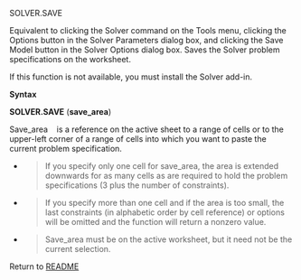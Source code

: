 SOLVER.SAVE

Equivalent to clicking the Solver command on the Tools menu, clicking
the Options button in the Solver Parameters dialog box, and clicking the
Save Model button in the Solver Options dialog box. Saves the Solver
problem specifications on the worksheet.

If this function is not available, you must install the Solver add-in.

**Syntax**

**SOLVER.SAVE** (**save\_area**)

Save\_area&nbsp;&nbsp;&nbsp;&nbsp;is a reference on the active sheet to
a range of cells or to the upper-left corner of a range of cells into
which you want to paste the current problem specification.

  - > If you specify only one cell for save\_area, the area is extended
    > downwards for as many cells as are required to hold the problem
    > specifications (3 plus the number of constraints).

  - > If you specify more than one cell and if the area is too small,
    > the last constraints (in alphabetic order by cell reference) or
    > options will be omitted and the function will return a nonzero
    > value.

  - > Save\_area must be on the active worksheet, but it need not be the
    > current selection.



Return to [README](README.md)

